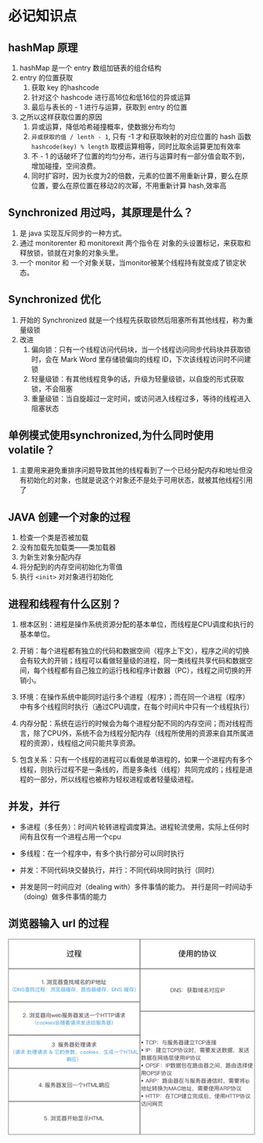 # 必记知识点

## hashMap 原理

1. hashMap 是一个 entry 数组加链表的组合结构
2. entry 的位置获取
   1. 获取 key 的hashcode
   2. 针对这个 hashcode 进行高16位和低16位的异或运算
   3. 最后与表长的 - 1 进行与运算，获取到 entry 的位置
3. 之所以这样获取位置的原因
   1. 异或运算，降低哈希碰撞概率，使数据分布均匀
   2. `异或获取的值 / lenth - 1`, 只有 -1 才和获取映射的对应位置的 hash 函数`hashcode(key) % length` 取模运算相等，同时比取余运算更加有效率
   3. 不 - 1 的话破坏了位置的均匀分布，进行与运算时有一部分值会取不到，增加碰撞，空间浪费。
   4. 同时扩容时，因为长度为2的倍数，元素的位置不用重新计算，要么在原位置，要么在原位置在移动2的次幂，不用重新计算 hash,效率高

## Synchronized 用过吗，其原理是什么？

1. 是 java 实现互斥同步的一种方式。
2. 通过 monitorenter 和 monitorexit 两个指令在 对象的头设置标记，来获取和释放锁，锁就在对象的对象头里。
3. 一个 monitor 和 一个对象关联，当monitor被某个线程持有就变成了锁定状态。

## Synchronized 优化

1. 开始的 Synchronized 就是一个线程先获取锁然后阻塞所有其他线程，称为重量级锁
2. 改进
   1. 偏向锁：只有一个线程访问代码块，当一个线程访问同步代码块并获取锁时，会在 Mark Word 里存储锁偏向的线程 ID，下次该线程访问时不问建锁
   2. 轻量级锁：有其他线程竞争的话，升级为轻量级锁，以自旋的形式获取锁，不会阻塞
   3. 重量级锁：当自旋超过一定时间，或访问进入线程过多，等待的线程进入阻塞状态

## 单例模式使用synchronized,为什么同时使用volatile？ 

1. 主要用来避免重排序问题导致其他的线程看到了一个已经分配内存和地址但没有初始化的对象，也就是说这个对象还不是处于可用状态，就被其他线程引用了

## JAVA 创建一个对象的过程

1. 检查一个类是否被加载
2. 没有加载先加载类——类加载器
3. 为新生对象分配内存
4. 将分配到的内存空间初始化为零值
5. 执行 `<init>` 对对象进行初始化

## 进程和线程有什么区别？

1. 根本区别：进程是操作系统资源分配的基本单位，而线程是CPU调度和执行的基本单位。

2. 开销：每个进程都有独立的代码和数据空间（程序上下文），程序之间的切换会有较大的开销；线程可以看做轻量级的进程，同一类线程共享代码和数据空间，每个线程都有自己独立的运行栈和程序计数器（PC），线程之间切换的开销小。

3. 环境：在操作系统中能同时运行多个进程（程序）；而在同一个进程（程序）中有多个线程同时执行（通过CPU调度，在每个时间片中只有一个线程执行）

4. 内存分配：系统在运行的时候会为每个进程分配不同的内存空间；而对线程而言，除了CPU外，系统不会为线程分配内存（线程所使用的资源来自其所属进程的资源），线程组之间只能共享资源。

5. 包含关系：只有一个线程的进程可以看做是单进程的，如果一个进程内有多个线程，则执行过程不是一条线的，而是多条线（线程）共同完成的；线程是进程的一部分，所以线程也被称为轻权进程或者轻量级进程。

## 并发，并行

* 多进程（多任务）：时间片轮转进程调度算法。进程轮流使用，实际上任何时间有且仅有一个进程占用一个cpu

* 多线程：在一个程序中，有多个执行部分可以同时执行

* 并发：不同代码块交替执行，并行：不同代码块同时执行（同时）

* 并发是同一时间应对（dealing with）多件事情的能力。 并行是同一时间动手（doing）做多件事情的能力

## 浏览器输入 url 的过程

![pic](../../picture/url过程.png)

